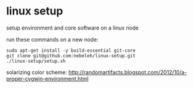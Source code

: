 linux setup
===========

setup environment and core software on a linux node

run these commands on a new node:

<pre><code>sudo apt-get install -y build-essential git-core
git clone git@github.com:nebeleh/linux-setup.git
./linux-setup/setup.sh</code></pre>

solarizing color scheme: http://randomartifacts.blogspot.com/2012/10/a-proper-cygwin-environment.html
